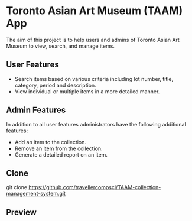 # **Toronto Asian Art Museum (TAAM) App**

The aim of this project is to help users and admins of Toronto Asian Art Museum to view, search, and manage items.

## **User Features**
* Search items based on various criteria including lot number, title, category, period and description.
* View individual or multiple items in a more detailed manner.

## **Admin Features**

In addition to all user features administrators have the following additional features:
* Add an item to the collection.
* Remove an item from the collection.
* Generate a detailed report on an item.

## **Clone**

git clone https://github.com/travellercompsci/TAAM-collection-management-system.git

## **Preview**


